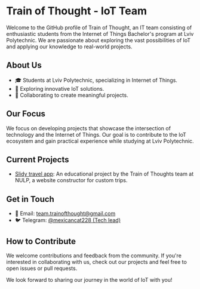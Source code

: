# Train of Thought - IoT Team


Welcome to the GitHub profile of Train of Thought, an IT team consisting of enthusiastic students from the Internet of Things Bachelor's program at Lviv Polytechnic. We are passionate about exploring the vast possibilities of IoT and applying our knowledge to real-world projects.

## About Us

- 🎓 Students at Lviv Polytechnic, specializing in Internet of Things.
- 🚀 Exploring innovative IoT solutions.
- 👥 Collaborating to create meaningful projects.

## Our Focus

We focus on developing projects that showcase the intersection of technology and the Internet of Things. Our goal is to contribute to the IoT ecosystem and gain practical experience while studying at Lviv Polytechnic.

## Current Projects

- [Slidy travel app](https://github.com/Train-of-thoughts/slidy-app): An educational project by the Train of Thoughts team at NULP, a website constructor for custom trips.

## Get in Touch

- 📧 Email: team.trainofthought@gmail.com
- 🐦 Telegram: [@mexicancat228 (Tech lead)](https://mexicancat228.t.me)

## How to Contribute

We welcome contributions and feedback from the community. If you're interested in collaborating with us, check out our projects and feel free to open issues or pull requests.


We look forward to sharing our journey in the world of IoT with you!

